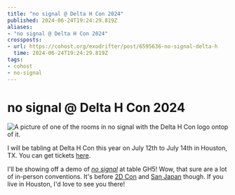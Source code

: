 ```yaml
---
title: "no signal @ Delta H Con 2024"
published: 2024-06-24T19:24:29.819Z
aliases:
- "no signal @ Delta H Con 2024"
crossposts:
- url: https://cohost.org/exodrifter/post/6595636-no-signal-delta-h
  time: 2024-06-24T19:24:29.819Z
tags:
- cohost
- no-signal
---
```


# no signal @ Delta H Con 2024

![A picture of one of the rooms in no signal with the Delta H Con logo ontop of it.](20240624192429-delta-h.png)

I will be tabling at Delta H Con this year on July 12th to July 14th in Houston, TX. You can get tickets [here](https://deltahcon.com).

I'll be showing off a demo of _[no signal](../press-kits/no-signal.md)_ at table GH5! Wow, that sure are a lot of in-person conventions. It's before [2D Con](20240616051537.md) and [San Japan](20240623220847.md) though. If you live in Houston, I'd love to see you there!
